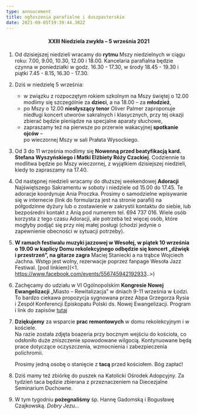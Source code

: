 ```yaml
---
type: annoucement
title: ogłoszenia parafialne i duszpasterskie
date: 2021-09-05T19:39:44.302Z
---
```

<!--StartFragment-->

<h4 style="text-align:center;">XXIII Niedziela zwykła – 5 września 2021</h4>

1. Od dzisiejszej niedzieli wracamy do **rytmu** Mszy niedzielnych w ciągu roku: 7.00, 9.00, 10.30, 12.00 i 18.00. Kancelaria parafialna będzie czynna w poniedziałki w godz. 16.30 - 17.30, w środy 18.45 - 19.30 i piątki 7.45 - 8.15, 16.30 - 17.30.
2. Dziś w niedzielę 5 września:

   * w związku z rozpoczętym rokiem szkolnym na Mszy świętej o 12.00 modlimy się szczególnie za **dzieci**, a na 18.00 – za **młodzież**,
   * po Mszy o 12.00 **niesłyszący tenor** Oliver Palmer zaproponuje niedługi koncert utworów sakralnych i klasycznych, przy tej okazji zbierać będzie pieniądze na specjalne aparaty słuchowe,
   * zapraszamy też na pierwsze po przerwie wakacyjnej **spotkanie ojców** –\
     po wieczornej Mszy w sali Prałata Wysockiego.
3. Od 3 do 11 września modlimy się **Nowenną przed beatyfikacją kard. Stefana Wyszyńskiego i Matki Elżbiety Róży Czackiej**. Codziennie ta modlitwa będzie po Mszy wieczornej, z wyjątkiem dzisiejszej niedzieli, kiedy to zapraszamy na 17.40.
4. Od następnej niedzieli wracamy do dłuższej weekendowej **Adoracji** Najświętszego Sakramentu w soboty i niedziele od 15.00 do 17.45. Te adoracje koordynuje Ania Proczka. Prosimy o samodzielne wpisywanie się w internecie (link do formularza jest na stronie parafii) na półgodzinne dyżury lub o zostawienie w zakrystii kontaktu do siebie, lub bezpośredni kontakt z Anią pod numerem tel. 694 737 016. Wiele osób korzysta z tego czasu Adoracji, ale potrzeba też więcej osób, które mogłyby podjąć się przy niej małej posługi (chodzi jedynie o zapewnienie obecności w sytuacji potrzeby).
5. **W ramach festiwalu muzyki jazzowej w Wesołej, w piątek 10 września o 19.00 w kaplicy Domu rekolekcyjnego odbędzie się koncert „dźwięk i przestrzeń”, na gitarze zagra** Maciej Staniecki a na trąbce Wojciech Jachna. Wstęp jest wolny, rezerwacje poprzez fanpage Wesoła Jazz Festiwal. [pod linkiem](<1. <https://www.facebook.com/events/556745942192933>..>)[](https://www.facebook.com/events/556745942192933)
6. Zachęcamy do udziału w VI Ogólnopolskim **Kongresie Nowej Ewangelizacji** „Miasto – Rewitalizacja” w dniach 9-11 września w Łodzi. To bardzo ciekawa propozycja sygnowana przez Abpa Grzegorza Rysia i Zespół Konferencji Episkopatu Polski ds. Nowej Ewangelizacji. Program i link do zapisów [tutaj ](http://odnowa.jezuici.pl/rekolekcje/forum-i-sesje)[](http://odnowa.jezuici.pl/rekolekcje/forum-i-sesje)
7. **Dziękujemy** za wsparcie **prac remontowych** w domu rekolekcyjnym i w kościele.\
   Na razie została zdjęta boazeria przy bocznym wejściu do kościoła, co odsłoniło duże zniszczenie spowodowane wilgocią. Kontynuowane będą prace dotyczące oczyszczenia, wzmocnienia i zabezpieczenia polichromii.

   Prosimy jedną osobę o stanięcie z **tacą** przed kościołem. Bóg zapłać!
8. Dziś mamy też zbiórkę do puszek na Katolicki Ośrodek Adopcyjny. Za tydzień taca będzie zbierana z przeznaczeniem na Diecezjalne Seminarium Duchowne.
9. W tym tygodniu **pożegnaliśmy** śp. Hannę Gadomską i Bogusławę Czajkowską. *Dobry Jezu…*

<!--EndFragment-->